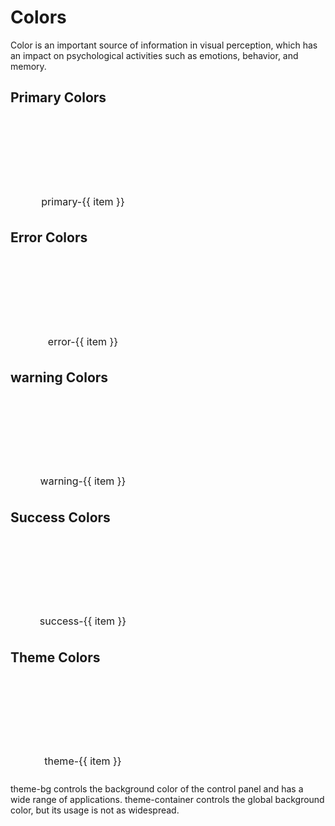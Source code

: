 # Colors

Color is an important source of information in visual perception, which has an impact on psychological activities such as emotions, behavior, and memory.

<script setup >
  const colors = [900,800,700,600,500,400,300,200,100,50]
  const themeColors = [1000,900,800,700,600,500,400,300,200,100,50,'bg','container']
</script>

## Primary Colors

<div class="colors">
  <div class="color_item" v-for="item in colors" :key="item" >
    <section class="color_bar" :style="{
    'background-color': `var(--m-primary-${item})`,
    }"></section>
    <div class="text">primary-{{ item }}</div>
  </div>
</div>

## Error Colors

<div class="colors">
  <div class="color_item" v-for="item in colors":key="item">
    <section class="color_bar" :style="{
      'background-color': `var(--m-error-${item})`,
    }"></section>
    <div class="text">error-{{ item }}</div>
  </div>
</div>

## warning Colors

<div class="colors">
  <div class="color_item" v-for="item in colors":key="item">
    <section class="color_bar" :style="{
      'background-color': `var(--m-warning-${item})`,
    }"></section>
    <div class="text">warning-{{ item }}</div>
  </div>
</div>

## Success Colors

<div class="colors">
  <div class="color_item" v-for="item in colors":key="item">
    <section class="color_bar" :style="{
      'background-color': `var(--m-success-${item})`,
    }"></section>
    <div class="text">success-{{ item }}</div>
  </div>
</div>

## Theme Colors

<div class="colors">
  <div class="color_item" v-for="item in themeColors":key="item">
  <section class="color_bar" :style="{
    'background-color': `var(--m-theme-${item})`,
    border: '1px solid #d9d9d9',
    }"></section>
    <div class="text">theme-{{ item }}</div>
  </div>
</div>

<m-alert title="Tips">
  theme-bg controls the background color of the control panel and has a wide range of applications. theme-container controls the global background color, but its usage is not as widespread.
</m-alert>

<style scoped lang="scss">
  .colors {
    display: flex;
    justify-content: flex-start;
    align-items: center;
    flex-wrap: wrap;
    gap: 10px;
    margin-bottom: 20px;
  }

  .color_item {
    width: calc(50% - 20px);
    .color_bar {
      width: 100%;
      height: 120px;
      border-radius: 4px;
    }

    .text {
      font-size: 16px;
      padding: 6px 12px;
      text-align: center;
      color: var(--m-theme-800);
    }
  }

  @media (max-width: 728px) {
    .color_item {
      width: 100%;
      .color_bar {
        width: 100%;
        height: 160px
      }
    }
  }

  </style>

